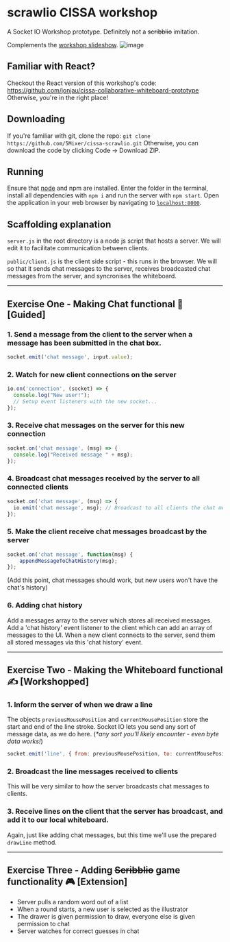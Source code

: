 # scrawlio CISSA workshop
A Socket IO Workshop prototype. Definitely not a ~~scribblio~~ imitation. 

Complements the [workshop slideshow](https://docs.google.com/presentation/d/18UGjw9yFQcperLTtKUVapMumDTqiL0U4rXA8_gspJfU/edit?usp=sharing).
![image](https://user-images.githubusercontent.com/8501694/131948198-2fec18e4-e738-4c43-a83a-3965277db0e8.png)


## Familiar with React?
Checkout the React version of this workshop's code: https://github.com/jonjau/cissa-collaborative-whiteboard-prototype
Otherwise, you're in the right place!

## Downloading
If you're familiar with git, clone the repo: `git clone https://github.com/5Mixer/cissa-scrawlio.git`
Otherwise, you can download the code by clicking Code -> Download ZIP.

## Running
Ensure that [node](https://nodejs.org/en/download/) and npm are installed. Enter the folder in the terminal, install all dependencies with `npm i` and run the server with `npm start`. Open the application in your web browser by navigating to [`localhost:8000`](http://localhost:8000).

## Scaffolding explanation
`server.js` in the root directory is a node js script that hosts a server. We will edit it to facilitate communication between clients.

`public/client.js` is the client side script - this runs in the browser. We will so that it sends chat messages to the server, receives broadcasted chat messages from the server, and syncronises the whiteboard.

---

## Exercise One - Making Chat functional 💬 [Guided]
### 1. Send a message from the **client** to the server when a message has been submitted in the chat box.
```js
socket.emit('chat message', input.value);
```

### 2. Watch for new client connections on the **server**
```js
io.on('connection', (socket) => {
  console.log("New user!");
  // Setup event listeners with the new socket...
});
```

### 3. Receive chat messages on the **server** for this new connection
```js
socket.on('chat message', (msg) => {
  console.log("Received message " + msg);
});
```

### 4. Broadcast chat messages received by the **server** to all connected clients
```js
socket.on('chat message', (msg) => {
  io.emit('chat message', msg); // Broadcast to all clients the chat message
});
```
### 5. Make the **client** receive chat messages broadcast by the server
```js
socket.on('chat message', function(msg) {
	appendMessageToChatHistory(msg);
});
```
(Add this point, chat messages should work, but new users won't have the chat's history)

### 6. Adding chat history
Add a messages array to the server which stores all received messages. Add a 'chat history' event listener to the client which can add an array of messages to the UI. When a new client connects to the server, send them all stored messages via this 'chat history' event. 

---

## Exercise Two - Making the Whiteboard functional ✍️ [Workshopped]
### 1. Inform the server of when we draw a line
The objects `previousMousePosition` and `currentMousePosition` store the start and end of the line stroke. Socket IO lets you send any sort of message data, as we do here. (_*any sort you'll likely encounter - even byte data works!_)
```js
socket.emit('line', { from: previousMousePosition, to: currentMousePosition });
```

### 2. Broadcast the line messages received to clients
This will be very similar to how the server broadcasts chat messages to clients.

### 3. Receive lines on the client that the server has broadcast, and add it to our local whiteboard.
Again, just like adding chat messages, but this time we'll use the prepared `drawLine` method.

---

## Exercise Three - Adding ~~Scribblio~~ game functionality 🎮 [Extension]
 - Server pulls a random word out of a list
 - When a round starts, a new user is selected as the illustrator
 - The drawer is given permission to draw, everyone else is given permission to chat
 - Server watches for correct guesses in chat
